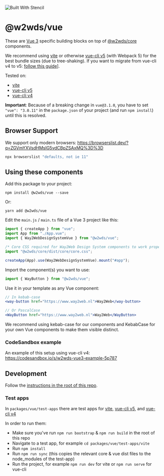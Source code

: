 ![Built With Stencil](https://img.shields.io/badge/-Built%20With%20Stencil-16161d.svg?logo=data%3Aimage%2Fsvg%2Bxml%3Bbase64%2CPD94bWwgdmVyc2lvbj0iMS4wIiBlbmNvZGluZz0idXRmLTgiPz4KPCEtLSBHZW5lcmF0b3I6IEFkb2JlIElsbHVzdHJhdG9yIDE5LjIuMSwgU1ZHIEV4cG9ydCBQbHVnLUluIC4gU1ZHIFZlcnNpb246IDYuMDAgQnVpbGQgMCkgIC0tPgo8c3ZnIHZlcnNpb249IjEuMSIgaWQ9IkxheWVyXzEiIHhtbG5zPSJodHRwOi8vd3d3LnczLm9yZy8yMDAwL3N2ZyIgeG1sbnM6eGxpbms9Imh0dHA6Ly93d3cudzMub3JnLzE5OTkveGxpbmsiIHg9IjBweCIgeT0iMHB4IgoJIHZpZXdCb3g9IjAgMCA1MTIgNTEyIiBzdHlsZT0iZW5hYmxlLWJhY2tncm91bmQ6bmV3IDAgMCA1MTIgNTEyOyIgeG1sOnNwYWNlPSJwcmVzZXJ2ZSI%2BCjxzdHlsZSB0eXBlPSJ0ZXh0L2NzcyI%2BCgkuc3Qwe2ZpbGw6I0ZGRkZGRjt9Cjwvc3R5bGU%2BCjxwYXRoIGNsYXNzPSJzdDAiIGQ9Ik00MjQuNywzNzMuOWMwLDM3LjYtNTUuMSw2OC42LTkyLjcsNjguNkgxODAuNGMtMzcuOSwwLTkyLjctMzAuNy05Mi43LTY4LjZ2LTMuNmgzMzYuOVYzNzMuOXoiLz4KPHBhdGggY2xhc3M9InN0MCIgZD0iTTQyNC43LDI5Mi4xSDE4MC40Yy0zNy42LDAtOTIuNy0zMS05Mi43LTY4LjZ2LTMuNkgzMzJjMzcuNiwwLDkyLjcsMzEsOTIuNyw2OC42VjI5Mi4xeiIvPgo8cGF0aCBjbGFzcz0ic3QwIiBkPSJNNDI0LjcsMTQxLjdIODcuN3YtMy42YzAtMzcuNiw1NC44LTY4LjYsOTIuNy02OC42SDMzMmMzNy45LDAsOTIuNywzMC43LDkyLjcsNjguNlYxNDEuN3oiLz4KPC9zdmc%2BCg%3D%3D&colorA=16161d&style=flat-square)

# @w2wds/vue

These are [Vue 3](https://v3.vuejs.org/) specific building blocks on top of [@w2wds/core](../core/README.md) components.

We recommend using [vite](https://vitejs.dev/) or otherwise [vue-cli v5](https://next.cli.vuejs.org/) (with Webpack 5) for the best bundle sizes (due to tree-shaking). If you want to migrate from vue-cli v4 to v5: [follow this guide](https://next.cli.vuejs.org/migrations/migrate-from-v4.html)].

Tested on:

- [vite](https://vitejs.dev/)
- [vue-cli v5](https://next.cli.vuejs.org/)
- [vue-cli v4](https://cli.vuejs.org/)

**Important**: Because of a breaking change in `vue@3.1.0`, you have to set `"vue": "3.0.11"` in the `package.json` of your project (and run `npm install`) until this is resolved.

## Browser Support

We support only modern browsers: https://browserslist.dev/?q=ZGVmYXVsdHMsIG5vdCBpZSAxMQ%3D%3D

```bash
npx browserslist "defaults, not ie 11"
```

## Using these components

Add this package to your project:

```shell
npm install @w2wds/vue --save
```

Or:

```shell
yarn add @w2wds/vue
```

Edit the `main.js` / `main.ts` file of a Vue 3 project like this:

```js
import { createApp } from "vue";
import App from "./App.vue";
import { Way2WebDesignSystemVue } from "@w2wds/vue";

/* Core CSS required for Way2Web Design System components to work properly */
import "@w2wds/core/dist/core/core.css";

createApp(App).use(Way2WebDesignSystemVue).mount("#app");
```

Import the component(s) you want to use:

```js
import { WayButton } from "@w2wds/vue";
```

Use it in your template as any Vue component:

```jsx
// In kebab-case
<way-button href="https://www.way2web.nl">Way2Web</way-button>

// Or PascalCase
<WayButton href="https://www.way2web.nl">Way2Web</WayButton>
```

We recommend using kebab-case for our components and KebabCase for your own Vue components to make them visible distinct.

### CodeSandbox example

An example of this setup using vue-cli v4: https://codesandbox.io/s/w2wds-vue3-example-5p787

## Development

Follow the [instructions in the root of this repo](../../README.md).

### Test apps

In `packages/vue/test-apps` there are test apps for [vite](https://vitejs.dev/), [vue-cli v5](https://next.cli.vuejs.org/), and [vue-cli v4](https://cli.vuejs.org/)

In order to run them:

- Make sure you've run `npm run bootstrap` & `npm run build` in the root of this repo
- Navigate to a test app, for example `cd packages/vue/test-apps/vite`
- Run `npm install`
- Run `npm run sync` (this copies the relevant core & vue dist files to the node_modules of the test-app)
- Run the project, for example `npm run dev` for vite or `npm run serve` for vue-cli
